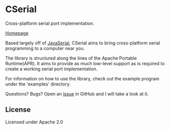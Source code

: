 # CSerial

Cross-platform serial port implementation.

[Homepage](http://programming.rm5248.com/projects/c-serial/)

Based largely off of [JavaSerial](https://github.com/rm5248/JavaSerial),
CSerial aims to bring cross-platform serial programming to a computer near you.

The library is structured along the lines of the Apache Portable Runtime(APR).
It aims to provide as much low-level support as is required to create a working
serial port implementation.

For information on how to use the library, check out the example program
under the 'examples' directory.

Questions?  Bugs?  Open an [issue](https://github.com/rm5248/CSerial/issues)
 in GitHub and I will take a look at it.


## License
Licensed under Apache 2.0
